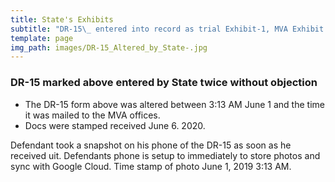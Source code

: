 ```yaml
---
title: State's Exhibits
subtitle: "DR-15\_ entered into record as trial Exhibit-1, MVA Exhibit 2-9"
template: page
img_path: images/DR-15_Altered_by_State-.jpg
---
```

### DR-15 marked above entered by State twice without objection

*   The DR-15 form above was altered between 3:13 AM June 1 and the time it was mailed to the MVA offices.
*   Docs were stamped received June 6. 2020.

Defendant took a snapshot on his phone of the DR-15 as soon as he received uit. Defendants phone is setup to immediately to store photos and sync with Google Cloud.  Time stamp of photo  June 1, 2019  3:13 AM.
